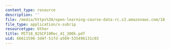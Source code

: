 ```yaml
---
content_type: resource
description: ''
file: /media/https%3A/open-learning-course-data-rc.s3.amazonaws.com/18-02sc-multivariable-calculus-fall-2010/666115963d4f51fda569535496131c03_MIT18_02SCF10Rec_41_300k.vtt
file_type: application/x-subrip
resourcetype: Other
title: MIT18_02SCF10Rec_41_300k.pdf
uid: 66611596-3d4f-51fd-a569-535496131c03
---
```

